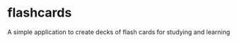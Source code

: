 flashcards
==========

A simple application to create decks of flash cards for studying and learning